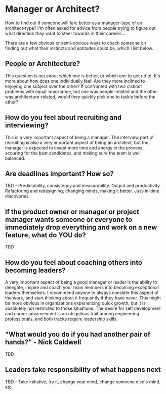 # Manager or Architect?

How to find out if someone will fare better as a manager-type of an architect-type? I'm often asked for advice from people trying to figure out what direction they want to steer towards in their careers...

There are a few obvious or semi-obvious ways to coach someone on finding out what their instincts and aptitudes could be, which I list below.

## People or Architecture?

This question is not about which one is better, or which one to get rid of. It's more about how does one individually feel. Are they more inclined to enjoying one subject over the other? If confronted with two distinct problems with equal importance, but one was people-related and the other was architecture-related, would they quickly pick one to tackle before the other?

## How do you feel about recruiting and interviewing?

This is a very important aspect of being a manager. The interview part of recruiting is also a very important aspect of being an architect, but the manager is expected to invest more time and energy in the process, scouring for the best candidates, and making sure the team is well balanced.

## Are deadlines important? How so?

TBD - Predictability, consistency and measurability. Output and productivity. Refactoring and redesigning, changing minds, making it better. Just-in-time discoveries.

## If the product owner or manager or project manager wants someone or everyone to immediately drop everything and work on a new feature, what do YOU do?

TBD

## How do you feel about coaching others into becoming leaders?

A very important aspect of being a good manager or leader is the ability to delegate, inspire and coach your team members into becoming exceptional leaders themselves. I recommend anyone to always consider this aspect of the work, and start thinking about it frequently if they have never. This might be more obvious in organizations experiencing quick growth, but it is absolutely not restricted to those situations. The desire for self development and career advancement is an ubiquitous trait among engineering professionals, and both tracks require leadership skills.

## "What would you do if you had another pair of hands?" - Nick Caldwell

TBD

## Leaders take responsibility of what happens next

TBD - Take initiative, try it, change your mind, change someone else's mind, etc.
